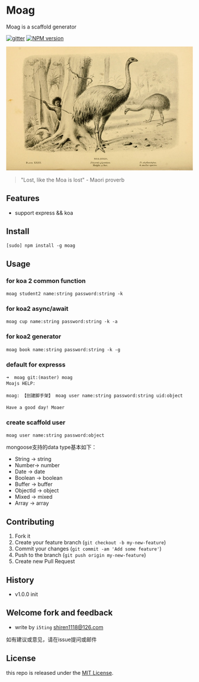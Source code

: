 # Moag

Moag is a scaffold generator

[![gitter][gitter-image]][gitter-url]
[![NPM version][npm-image]][npm-url]


![](doc/moa.jpg)

> "Lost, like the Moa is lost" - Maori proverb

## Features

- support express && koa

## Install

    [sudo] npm install -g moag
    
## Usage

### for koa 2 common function

```
moag student2 name:string password:string -k
```

### for koa2 async/await

```
moag cup name:string password:string -k -a
```

### for koa2 generator

```
moag book name:string password:string -k -g
```

### default for expresss

    ➜  moag git:(master) moag
    Moajs HELP:

    moag: 【创建脚手架】 moag user name:string password:string uid:object

    Have a good day! Moaer
    
### create scaffold user

    moag user name:string password:object
    
    
mongoose支持的data type基本如下：

- String -> string
- Number-> number
- Date -> date
- Boolean -> boolean
- Buffer -> buffer
- ObjectId -> object
- Mixed  -> mixed
- Array -> array

## Contributing

1. Fork it
2. Create your feature branch (`git checkout -b my-new-feature`)
3. Commit your changes (`git commit -am 'Add some feature'`)
4. Push to the branch (`git push origin my-new-feature`)
5. Create new Pull Request

## History


- v1.0.0 init


## Welcome fork and feedback

- write by `i5ting` shiren1118@126.com

如有建议或意见，请在issue提问或邮件

## License

this repo is released under the [MIT
License](http://www.opensource.org/licenses/MIT).


[npm-image]: https://img.shields.io/npm/v/moag.svg?style=flat-square
[npm-url]: https://npmjs.org/package/moag
[gitter-image]: https://badges.gitter.im/Join%20Chat.svg
[gitter-url]: https://gitter.im/i5ting/moag?utm_source=badge&utm_medium=badge&utm_campaign=pr-badge&utm_content=badge